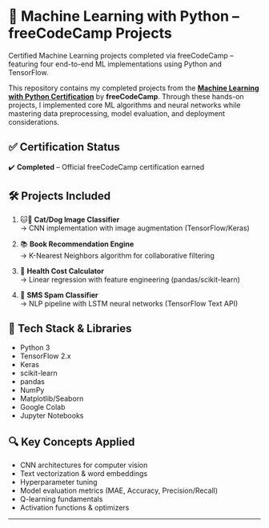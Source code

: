 # 🤖 Machine Learning with Python – freeCodeCamp Projects

Certified Machine Learning projects completed via freeCodeCamp – featuring four end-to-end ML implementations using Python and TensorFlow.

This repository contains my completed projects from the **[Machine Learning with Python Certification](https://www.freecodecamp.org/learn/machine-learning-with-python/)** by **freeCodeCamp**. Through these hands-on projects, I implemented core ML algorithms and neural networks while mastering data preprocessing, model evaluation, and deployment considerations.

## ✅ Certification Status
✔️ **Completed** – Official freeCodeCamp certification earned

## 🛠️ Projects Included

1. 🐱🐶 **Cat/Dog Image Classifier**  
   → CNN implementation with image augmentation (TensorFlow/Keras)  

2. 📚 **Book Recommendation Engine**  
   → K-Nearest Neighbors algorithm for collaborative filtering  

3. 💊 **Health Cost Calculator**  
   → Linear regression with feature engineering (pandas/scikit-learn)  

4. 📱 **SMS Spam Classifier**  
   → NLP pipeline with LSTM neural networks (TensorFlow Text API)  

## 🧰 Tech Stack & Libraries
- Python 3
- TensorFlow 2.x
- Keras
- scikit-learn
- pandas
- NumPy
- Matplotlib/Seaborn
- Google Colab
- Jupyter Notebooks

## 🔍 Key Concepts Applied
- CNN architectures for computer vision
- Text vectorization & word embeddings
- Hyperparameter tuning
- Model evaluation metrics (MAE, Accuracy, Precision/Recall)
- Q-learning fundamentals
- Activation functions & optimizers

---
